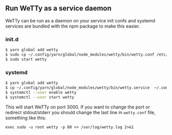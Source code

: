 ## Run WeTTy as a service daemon

WeTTy can be run as a daemon on your service init confs and systemd services are
bundled with the npm package to make this easier.

### init.d

```bash
$ yarn global add wetty
$ sudo cp ~/.config/yarn/global/node_modules/wetty/bin/wetty.conf /etc/init
$ sudo start wetty
```

### systemd

```bash
$ yarn global add wetty
$ cp ~/.config/yarn/global/node_modules/wetty/bin/wetty.service  ~/.config/systemd/user/
$ systemctl --user enable wetty
$ systemctl --user start wetty
```

This will start WeTTy on port 3000. If you want to change the port or redirect
stdout/stderr you should change the last line in `wetty.conf` file, something
like this:

```systemd
exec sudo -u root wetty -p 80 >> /var/log/wetty.log 2>&1
```
